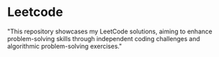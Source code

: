 # Leetcode

"This repository showcases my LeetCode solutions, aiming to enhance problem-solving skills through independent coding challenges and algorithmic problem-solving exercises."
